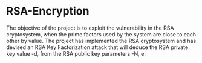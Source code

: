 # RSA-Encryption

The objective of the project is to exploit the vulnerability in the RSA cryptosystem, when the prime factors used by the system are close to each other by value. The project has implemented the RSA cryptosystem and has devised an RSA Key Factorization attack that will deduce the RSA private key value -d, from the RSA public key parameters -N, e.
